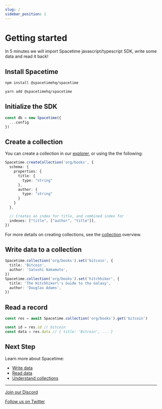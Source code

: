 ```yaml
---
slug: /
sidebar_position: 1
---
```


# Getting started

In 5 minutes we will import Spacetime javascript/typescript SDK, write some data and read it back!

## Install Spacetime

```bash
npm install @spacetimehq/spacetime
```
```bash
yarn add @spacetimehq/spacetime
```

## Initialize the SDK

```typescript
const db = new Spacetime({
  ...config
})
```

## Create a collection

You can create a collection in our [explorer](https://explorer.testnet.spacetime.is), or using the the following:

```typescript
Spacetime.createCollection('org/books', {
  schema: {
    properties: {
      title: {
        type: "string"
      },
      author: {
        type: "string"
      }
    }
  },

  // Creates an index for title, and combined index for 
  indexes: ["title", ["author", "title"]],
})
```

For more details on creating collections, see the [collection](/collections) overview.


## Write data to a collection

```typescript
Spacetime.collection('org/books').set('bitcoin', { 
  title: 'Bitcoin',
  author: 'Satoshi Nakamoto',
})
Spacetime.collection('org/books').set('hitchhiker', { 
  title: 'The Hitchhiker\'s Guide to the Galaxy',
  author: 'Douglas Adams',
})
```

## Read a record

```typescript
const res = await Spacetime.collection('org/books').get('bitcoin')

const id = res.id // bitcoin
const data = res.data // { title: 'Bitcoin', ... }
```

## Next Step

Learn more about Spacetime:

* [Write data](/write)
* [Read data](/read)
* [Understand collections](/read)

---

[Join our Discord](https://discord.com/invite/DrXkRpCFDX)

[Follow us on Twitter]( https://twitter.com/spacetime_is)